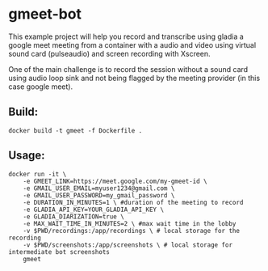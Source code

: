 # gmeet-bot

This example project will help you record and transcribe using gladia a google meet meeting from a container with a audio and video using virtual sound card (pulseaudio) and screen recording with Xscreen.

One of the main challenge is to record the session without a sound card using audio loop sink and not being flagged by the meeting provider (in this case google meet).

## Build:

```
docker build -t gmeet -f Dockerfile .
```

## Usage:

```
docker run -it \
    -e GMEET_LINK=https://meet.google.com/my-gmeet-id \
    -e GMAIL_USER_EMAIL=myuser1234@gmail.com \
    -e GMAIL_USER_PASSWORD=my_gmail_password \
    -e DURATION_IN_MINUTES=1 \ #duration of the meeting to record
    -e GLADIA_API_KEY=YOUR_GLADIA_API_KEY \
    -e GLADIA_DIARIZATION=true \
    -e MAX_WAIT_TIME_IN_MINUTES=2 \ #max wait time in the lobby
    -v $PWD/recordings:/app/recordings \ # local storage for the recording
    -v $PWD/screenshots:/app/screenshots \ # local storage for intermediate bot screenshots
    gmeet
```

